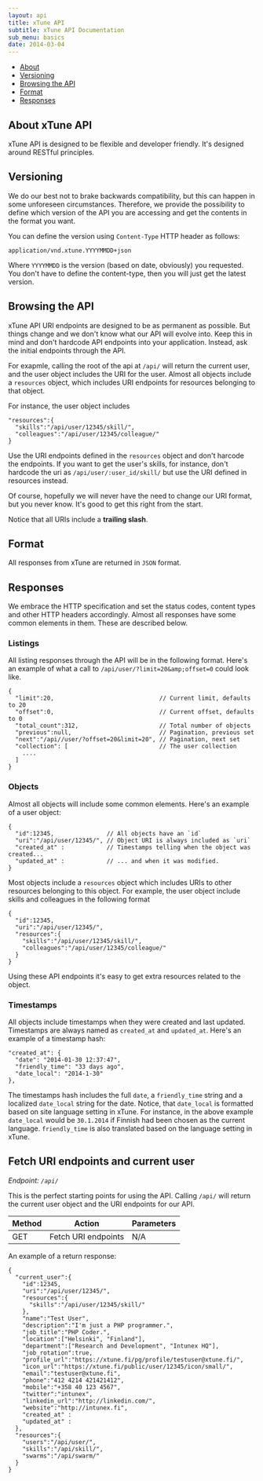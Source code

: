 ```yaml
---
layout: api
title: xTune API
subtitle: xTune API Documentation
sub_menu: basics
date: 2014-03-04
---
```


<div class="pure-menu pure-menu-open pure-menu-horizontal">
    <ul>
        <li><a href="#about">About</a></li>
        <li><a href="#versioning">Versioning</a></li>
        <li><a href="#browsing">Browsing the API</a></li>
        <li><a href="#format">Format</a></li>
        <li><a href="#responses">Responses</a></li>
    </ul>
</div>

<h2 id="about">About xTune API</h2>

xTune API is designed to be flexible and developer friendly. It's designed around
RESTful principles.

<h2 id="versioning">Versioning</h2>

We do our best not to brake backwards compatibility, but this can happen in some
unforeseen circumstances. Therefore, we provide the possibility to define which
version of the API you are accessing and get the contents in the format you want.

You can define the version using `Content-Type` HTTP header as
follows:


    application/vnd.xtune.YYYYMMDD+json

Where `YYYYMMDD` is the version (based on date, obviously) you requested.
You don't have to define the content-type, then you will just get the latest version.

<h2 id="browsing">Browsing the API</h2>

xTune API URI endpoints are designed to be as permanent as possible. But things change
and we don't know what our API will evolve into. Keep this in mind and don't hardcode API 
endpoints into your application. Instead, ask the initial endpoints through the API.

For exapmle, calling the root of the api at `/api/` will return the current user, and the user object 
includes the URI for the user. Almost all objects include a `resources` object,
which includes URI endpoints for resources belonging to that object.

For instance, the user object includes

    "resources":{
      "skills":"/api/user/12345/skill/",
      "colleagues":"/api/user/12345/colleague/"
    }

Use the URI endpoints defined in the `resources` object and don't harcode
the endpoints. If you want to get the user's skills, for instance, don't hardcode 
the uri as `/api/user/:user_id/skill/` but use the URI defined in resources 
instead.

Of course, hopefully we will never have the need to change our URI format, but you 
never know. It's good to get this right from the start.

Notice that all URIs include a **trailing slash**.

<h2 id="format">Format</h2>

All responses from xTune are returned in `JSON` format. 

<h2 id="responses">Responses</h2>

We embrace the HTTP specification and set the status codes, content types
and other HTTP headers accordingly. Almost all responses have some common 
elements in them. These are described below.

### Listings

All listing responses through the API will be in the following format. Here's
an example of what a call to `/api/user/?limit=20&amp;offset=0` could look like.

    {
      "limit":20,                              // Current limit, defaults to 20
      "offset":0,                              // Current offset, defaults to 0
      "total_count":312,                       // Total number of objects
      "previous":null,                         // Pagination, previous set
      "next":"/api//user/?offset=20&limit=20", // Pagination, next set
      "collection": [                          // The user collection
        ....
      ]
    }

### Objects

Almost all objects will include some common elements. Here's an example of
a user object:

    {
      "id":12345,               // All objects have an `id`
      "uri":"/api/user/12345/", // Object URI is always included as `uri`
      "created_at" :            // Timestamps telling when the object was created... 
      "updated_at" :            // ... and when it was modified.
    }

Most objects include a `resources` object which includes
URIs to other resources belonging to this object. For example, the user
object include skills and colleagues in the following format

    {
      "id":12345,          
      "uri":"/api/user/12345/", 
      "resources":{
        "skills":"/api/user/12345/skill/",
        "colleagues":"/api/user/12345/colleague/"
      }
    }

Using these API endpoints it's easy to get extra resources related to the
object.

### Timestamps

All objects include timestamps when they were created and last updated. Timestamps
are always named as `created_at` and `updated_at`. Here's an example of a timestamp
hash:

    "created_at": {
      "date": "2014-01-30 12:37:47",
      "friendly_time": "33 days ago",
      "date_local": "2014-1-30"
    },

The timestamps hash includes the full `date`, a `friendly_time` string and a localized
`date_local` string for the date. Notice, that `date_local` is formatted based on
site language setting in xTune. For instance, in the above example `date_local` would
be `30.1.2014` if Finnish had been chosen as the current language. `friendly_time` is 
also translated based on the language setting in xTune.


## Fetch URI endpoints and current user

*Endpoint: `/api/`*

This is the perfect starting points for using the API. Calling `/api/` 
will return the current user object and the URI endpoints for our API.

<table class="pure-table ">
	<thead>
		<tr>
			<th>Method</th>
			<th>Action</th>
			<th>Parameters</th>
		</tr>
	</thead>
	<tbody>
		<tr>
			<td>GET</td>
			<td>Fetch URI endpoints</td>
			<td>N/A</td>
		</tr>
	</tbody>
</table>

An example of a return response:

    {
      "current_user":{
        "id":12345,
        "uri":"/api/user/12345/",
        "resources":{
          "skills":"/api/user/12345/skill/"
        },
        "name":"Test User",
        "description":"I'm just a PHP programmer.",
        "job_title":"PHP Coder.",
        "location":["Helsinki", "Finland"],
        "department":["Research and Development", "Intunex HQ"],
        "job_rotation":true,
        "profile_url":"https://xtune.fi/pg/profile/testuser@xtune.fi/",
        "icon_url":"https://xtune.fi/public/user/12345/icon/small/",
        "email":"testuser@xtune.fi",
        "phone":"412 4214 421421412",
        "mobile":"+358 40 123 4567",
        "twitter":"intunex",
        "linkedin_url":"http://linkedin.com/",
        "website":"http://intunex.fi",
        "created_at" :
        "updated_at" : 
      },
      "resources":{
        "users":"/api/user/",
        "skills":"/api/skill/",
        "swarms":"/api/swarm/"
      }
    }
